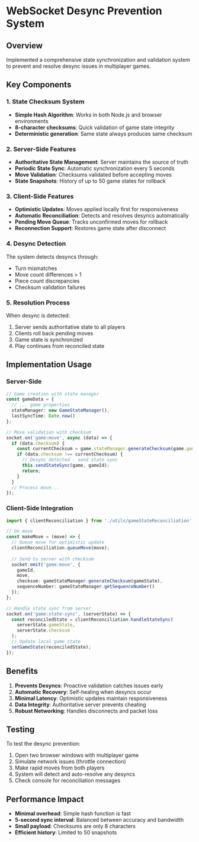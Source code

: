 # WebSocket Desync Prevention System

## Overview
Implemented a comprehensive state synchronization and validation system to prevent and resolve desync issues in multiplayer games.

## Key Components

### 1. State Checksum System
- **Simple Hash Algorithm**: Works in both Node.js and browser environments
- **8-character checksums**: Quick validation of game state integrity
- **Deterministic generation**: Same state always produces same checksum

### 2. Server-Side Features
- **Authoritative State Management**: Server maintains the source of truth
- **Periodic State Sync**: Automatic synchronization every 5 seconds
- **Move Validation**: Checksums validated before accepting moves
- **State Snapshots**: History of up to 50 game states for rollback

### 3. Client-Side Features  
- **Optimistic Updates**: Moves applied locally first for responsiveness
- **Automatic Reconciliation**: Detects and resolves desyncs automatically
- **Pending Move Queue**: Tracks unconfirmed moves for rollback
- **Reconnection Support**: Restores game state after disconnect

### 4. Desync Detection
The system detects desyncs through:
- Turn mismatches
- Move count differences > 1
- Piece count discrepancies
- Checksum validation failures

### 5. Resolution Process
When desync is detected:
1. Server sends authoritative state to all players
2. Clients roll back pending moves
3. Game state is synchronized
4. Play continues from reconciled state

## Implementation Usage

### Server-Side
```typescript
// Game creation with state manager
const gameData = {
  // ... game properties
  stateManager: new GameStateManager(),
  lastSyncTime: Date.now()
};

// Move validation with checksum
socket.on('game:move', async (data) => {
  if (data.checksum) {
    const currentChecksum = game.stateManager.generateChecksum(game.gameState);
    if (data.checksum !== currentChecksum) {
      // Desync detected - send state sync
      this.sendStateSync(game, gameId);
      return;
    }
  }
  // Process move...
});
```

### Client-Side Integration
```typescript
import { clientReconciliation } from './utils/gameStateReconciliation';

// On move
const makeMove = (move) => {
  // Queue move for optimistic update
  clientReconciliation.queueMove(move);
  
  // Send to server with checksum
  socket.emit('game:move', {
    gameId,
    move,
    checksum: gameStateManager.generateChecksum(gameState),
    sequenceNumber: gameStateManager.getSequenceNumber()
  });
};

// Handle state sync from server
socket.on('game:state-sync', (serverState) => {
  const reconciledState = clientReconciliation.handleStateSync(
    serverState.gameState,
    serverState.checksum
  );
  // Update local game state
  setGameState(reconciledState);
});
```

## Benefits
1. **Prevents Desyncs**: Proactive validation catches issues early
2. **Automatic Recovery**: Self-healing when desyncs occur
3. **Minimal Latency**: Optimistic updates maintain responsiveness
4. **Data Integrity**: Authoritative server prevents cheating
5. **Robust Networking**: Handles disconnects and packet loss

## Testing
To test the desync prevention:
1. Open two browser windows with multiplayer game
2. Simulate network issues (throttle connection)
3. Make rapid moves from both players
4. System will detect and auto-resolve any desyncs
5. Check console for reconciliation messages

## Performance Impact
- **Minimal overhead**: Simple hash function is fast
- **5-second sync interval**: Balanced between accuracy and bandwidth
- **Small payload**: Checksums are only 8 characters
- **Efficient history**: Limited to 50 snapshots